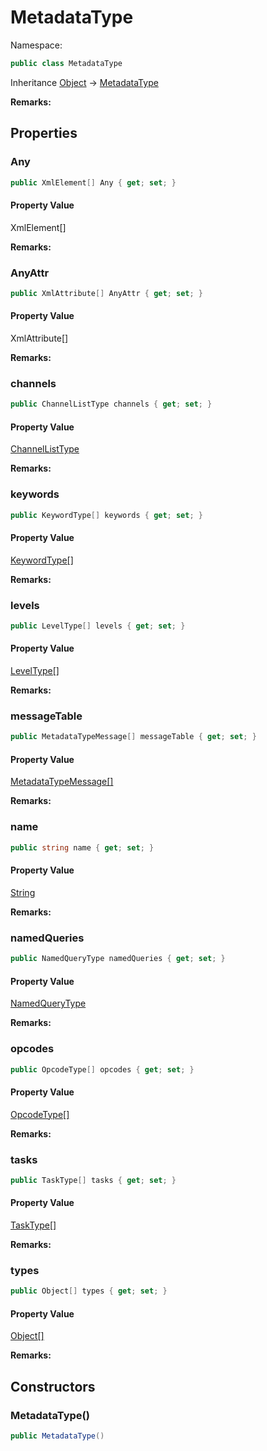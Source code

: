 # MetadataType

Namespace:

```csharp
public class MetadataType
```

Inheritance [Object](https://docs.microsoft.com/en-us/dotnet/api/system.object) → [MetadataType](./metadatatype.md)

**Remarks:**



## Properties

### <a id="properties-any"/>**Any**

```csharp
public XmlElement[] Any { get; set; }
```

#### Property Value

XmlElement[]<br>

**Remarks:**



### <a id="properties-anyattr"/>**AnyAttr**

```csharp
public XmlAttribute[] AnyAttr { get; set; }
```

#### Property Value

XmlAttribute[]<br>

**Remarks:**



### <a id="properties-channels"/>**channels**

```csharp
public ChannelListType channels { get; set; }
```

#### Property Value

[ChannelListType](./channellisttype.md)<br>

**Remarks:**



### <a id="properties-keywords"/>**keywords**

```csharp
public KeywordType[] keywords { get; set; }
```

#### Property Value

[KeywordType[]](./keywordtype.md)<br>

**Remarks:**



### <a id="properties-levels"/>**levels**

```csharp
public LevelType[] levels { get; set; }
```

#### Property Value

[LevelType[]](./leveltype.md)<br>

**Remarks:**



### <a id="properties-messagetable"/>**messageTable**

```csharp
public MetadataTypeMessage[] messageTable { get; set; }
```

#### Property Value

[MetadataTypeMessage[]](./metadatatypemessage.md)<br>

**Remarks:**



### <a id="properties-name"/>**name**

```csharp
public string name { get; set; }
```

#### Property Value

[String](https://docs.microsoft.com/en-us/dotnet/api/system.string)<br>

**Remarks:**



### <a id="properties-namedqueries"/>**namedQueries**

```csharp
public NamedQueryType namedQueries { get; set; }
```

#### Property Value

[NamedQueryType](./namedquerytype.md)<br>

**Remarks:**



### <a id="properties-opcodes"/>**opcodes**

```csharp
public OpcodeType[] opcodes { get; set; }
```

#### Property Value

[OpcodeType[]](./opcodetype.md)<br>

**Remarks:**



### <a id="properties-tasks"/>**tasks**

```csharp
public TaskType[] tasks { get; set; }
```

#### Property Value

[TaskType[]](./tasktype.md)<br>

**Remarks:**



### <a id="properties-types"/>**types**

```csharp
public Object[] types { get; set; }
```

#### Property Value

[Object[]](https://docs.microsoft.com/en-us/dotnet/api/system.object)<br>

**Remarks:**



## Constructors

### <a id="constructors-.ctor"/>**MetadataType()**

```csharp
public MetadataType()
```
